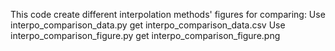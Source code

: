 
This code create different interpolation methods' figures for comparing:
  Use interpo_comparison_data.py get interpo_comparison_data.csv
  Use interpo_comparison_figure.py get interpo_comparison_figure.png
